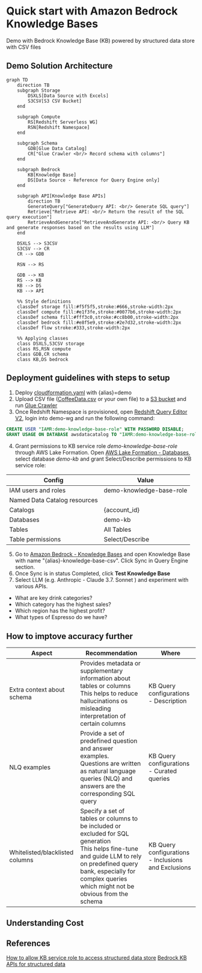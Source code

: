 # Quick start with Amazon Bedrock Knowledge Bases 
Demo with Bedrock Knowledge Base (KB) powered by structured data store with CSV files

## Demo Solution Architecture
```mermaid
graph TD
    direction TB
    subgraph Storage
        DSXLS[Data Source with Excels]
        S3CSV[S3 CSV Bucket]
    end

    subgraph Compute
        RS[Redshift Serverless WG]
        RSN[Redshift Namespace]
    end

    subgraph Schema
        GDB[Glue Data Catalog]
        CR["Glue Crawler <br/> Record schema with columns"]
    end

    subgraph Bedrock
        KB[Knowledge Base]
        DS[Data Source - Reference for Query Engine only]
    end

    subgraph API[Knowledge Base APIs]
        direction TB
        GenerateQuery["GenerateQuery API: <br/> Generate SQL query"]
        Retrieve["Retrieve API: <br/> Return the result of the SQL query execution"]
        RetrieveAndGenerate["RetrieveAndGenerate API: <br/> Query KB and generate responses based on the results using LLM"]
    end

    DSXLS --> S3CSV
    S3CSV --> CR
    CR --> GDB
    
    RSN --> RS
    
    GDB --> KB
    RS --> KB
    KB --> DS
    KB --> API

    %% Style definitions
    classDef storage fill:#f5f5f5,stroke:#666,stroke-width:2px
    classDef compute fill:#e1f3fe,stroke:#0077b6,stroke-width:2px
    classDef schema fill:#fff3c0,stroke:#cc8b00,stroke-width:2px
    classDef bedrock fill:#e8f5e9,stroke:#2e7d32,stroke-width:2px
    classDef flow stroke:#333,stroke-width:2px

    %% Applying classes
    class DSXLS,S3CSV storage
    class RS,RSN compute
    class GDB,CR schema
    class KB,DS bedrock
```

## Deployment guidelines with steps to setup

1. Deploy [cloudformation.yaml](cloudformation.yaml) with {alias}=demo
2. Upload CSV file ([CoffeeData.csv](CoffeeData.csv) or your own file) to a [S3 bucket](https://console.aws.amazon.com/s3/home) and run [Glue Crawler](https://console.aws.amazon.com/glue/home?#/v2/data-catalog/crawlers)
3. Once Redshift Namespace is provisioned, open [Redshift Query Editor V2](https://console.aws.amazon.com/sqlworkbench/home?#/client), login into demo-wg and run the following command:
```sql
CREATE USER "IAMR:demo-knowledge-base-role" WITH PASSWORD DISABLE;
GRANT USAGE ON DATABASE awsdatacatalog TO "IAMR:demo-knowledge-base-role";
```

4. Grant permissions to KB service role *demo-knowledge-base-role* through AWS Lake Formation. Open [AWS Lake Formation - Databases](https://console.aws.amazon.com/lakeformation/home?#/databases), select database *demo-kb* and grant Select/Describe permissions to KB service role:

| Config | Value |
|---|---|
| IAM users and roles | demo-knowledge-base-role |
| Named Data Catalog resources | |
| Catalogs | {account_id} |
| Databases | demo-kb |
| Tables | All Tables |
| Table permissions | Select/Describe |
   
5. Go to [Amazon Bedrock - Knowledge Bases](https://console.aws.amazon.com/bedrock/home?#/knowledge-bases) and open Knowledge Base with name "{alias}-knowledge-base-csv". Click Sync in Query Engine section.
6. Once Sync is in status Completed, click **Test Knowledge Base**
7. Select LLM (e.g. Anthropic - Claude 3.7. Sonnet ) and experiment with various APIs.
- What are key drink categories?
- Which category has the highest sales?
- Which region has the highest profit?
- What types of Espresso do we have?

## How to imptove accuracy further

| Aspect | Recommendation | Where |
|---|---|---|
| Extra context about schema | Provides metadata or supplementary information about tables or columns <br/> This helps to reduce hallucinations os misleading interpretation of certain columns  | KB Query configurations - Description |
| NLQ examples | Provide a set of predefined question and answer examples. <br/> Questions are written as natural language queries (NLQ) and answers are the corresponding SQL query | KB Query configurations - Curated queries |
| Whitelisted/blacklisted columns | Specify a set of tables or columns to be included or excluded for SQL generation <br/> This helps fine-tune and guide LLM to rely on predefined query bank, especially for complex queries which might not be obvious from the schema | KB Query configurations - Inclusions and Exclusions |

## Understanding Cost

## References 
[How to allow KB service role to access structured data store](https://docs.aws.amazon.com/bedrock/latest/userguide/knowledge-base-prereq-structured.html#knowledge-base-prereq-structured-db-access)
[Bedrock KB APIs for structured data](https://docs.aws.amazon.com/bedrock/latest/userguide/knowledge-base-generate-query.html)
